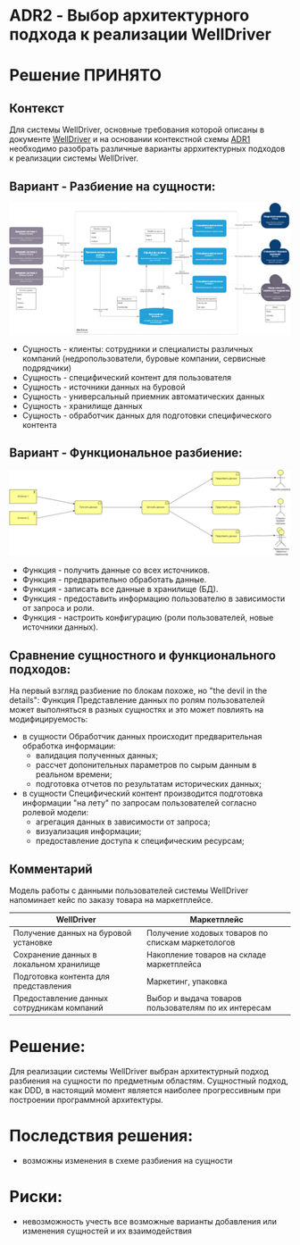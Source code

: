 # ADR2 - Выбор архитектурного подхода к реализации WellDriver

# Решение ПРИНЯТО

## Контекст

Для системы WellDriver, основные требования которой описаны в документе [WellDriver](../WellDriver.md) и на основании контекстной схемы [ADR1](ADR1.md) необходимо разобрать различные варианты аррхитектурных подходов к реализации системы WellDriver.


## Вариант - Разбиение на сущности:

![Разбиение на сущности](ADR2_data/model_1.png)

* Сущность - клиенты: сотрудники и специалисты различных компаний (недропользователи, буровые компании, сервисные подрядчики)
* Сущность - специфический контент для пользователя
* Сущность - источники данных на буровой
* Сущность - универсальный приемник автоматических данных
* Сущность - хранилище данных
* Сущность - обработчик данных для подготовки специфического контента

## Вариант - Функциональное разбиение:

![Функциональное разбиение](ADR2_data/model_2.png)
 
* Функция - получить данные со всех источников.
* Функция - предварительно обработать данные.
* Функция - записать все данные в хранилище (БД).
* Функция - предоставить информацию пользователю в зависимости от запроса и роли.
* Функция - настроить конфигурацию (роли пользователей, новые источники данных). 

## Сравнение сущностного и функционального подходов:
На первый взгляд разбиение по блокам похоже, но "the devil in the details":
Функция Представление данных по ролям пользователей может выполняться в разных сущностях и это может повлиять на модифицируемость:
* в сущности Обработчик данных происходит предварительная обработка информации:
	* валидация полученных данных; 
	* рассчет допонительных параметров по сырым данным в реальном времени;
	* подготовка отчетов по результатам исторических данных;	
* в сущности Специфический контент производится подготовка информации "на лету" по запросам  пользователей согласно ролевой модели:
	* агрегация данных в зависимости от запроса; 
	* визуализация информации;	
	* предоставление доступа к специфическим ресурсам;
	
## Комментарий

Модель работы с данными пользователей системы WellDriver напоминает кейс по заказу товара на маркетплейсе.

| WellDriver                                 | Маркетплейс                                           |
|--------------------------------------------|-------------------------------------------------------|
| Получение данных на буровой установке      | Получение ходовых товаров по спискам маркетологов     |
| Сохранение данных в локальном хранилище    | Накопление товаров на складе маркетплейса             |
| Подготовка контента для представления      | Маркетинг, упаковка                                   |
| Предоставление данных сотрудникам компаний | Выбор и выдача товаров пользователям по их интересам  |

# Решение:
Для реализации системы WellDriver выбран архитектурный подход разбиения на сущности по предметным областям. Сущностный подход, как DDD, в настоящий момент является наиболее прогрессивным при построении программной архитектуры.   
 
# Последствия решения:

* возможны изменения в схеме разбиения на сущности


# Риски:
* невозможность учесть все возможные варианты добавления или изменения сущностей и их взаимодействия


